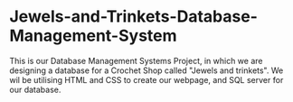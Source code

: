 # Jewels-and-Trinkets-Database-Management-System

This is our Database Management Systems Project, in which we are designing a database for a Crochet Shop called "Jewels and trinkets". We wil be utilising HTML and CSS to create our webpage, and SQL server for our database. 
